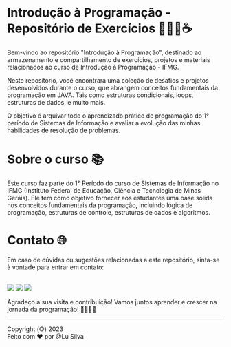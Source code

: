 <h1>Introdução à Programação - Repositório de Exercícios 👩🏻‍💻☕ </h1>

Bem-vindo ao repositório "Introdução à Programação", destinado ao armazenamento e compartilhamento de exercícios, 
projetos e materiais relacionados ao curso de Introdução à Programação - IFMG.

Neste repositório, você encontrará uma coleção de desafios e projetos desenvolvidos durante o curso, que abrangem conceitos 
fundamentais da programação em JAVA. Tais como estruturas condicionais, loops, estruturas de dados, e muito mais. 

O objetivo é arquivar todo o aprendizado prático de programação do 1° período de Sistemas de Informação e avaliar a evolução das minhas 
habilidades de resolução de problemas.

<h1>Sobre o curso 📚</h1>

Este curso faz parte do 1° Período do curso de Sistemas de Informação no IFMG (Instituto Federal de Educação, Ciência e Tecnologia de Minas Gerais). 
Ele tem como objetivo fornecer aos estudantes uma base sólida nos 
conceitos fundamentais da programação, incluindo lógica de programação, estruturas de controle, estruturas de dados e algoritmos.



<h1> Contato 🌐</h1>
Em caso de dúvidas ou sugestões relacionadas a este repositório, sinta-se à vontade para entrar em contato:<br><br>
<p align="left">
  <a href="https://www.linkedin.com/in/ludmila-silva-s0097/" target="_blank"><img src="https://img.shields.io/badge/-LinkedIn-%230077B5?style=for-the-badge&logo=linkedin&logoColor=white"></a>
  <a href="mailto:lud.carina@gmail.com"><img src="https://img.shields.io/badge/Gmail-D14836?style=for-the-badge&logo=gmail&logoColor=white" target="_blank"></a>
  <a href="https://github.com/LuSilva710"><img src="https://img.shields.io/badge/GitHub-000000?style=for-the-badge&logo=github&logoColor=white target="_blank"></a>
</p>

Agradeço a sua visita e contribuição! Vamos juntos aprender e crescer na jornada da programação! 🚀👩🏻‍💻

---
Copyright (©) 2023 <br>
Feito com ♥ por @Lu Silva
